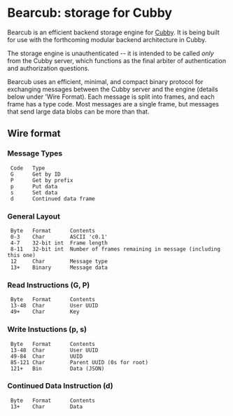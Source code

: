 # Bearcub: storage for Cubby

Bearcub is an efficient backend storage engine for [Cubby](https://github.com/jwvictor/cubby). It is being built for use with the forthcoming modular backend architecture in Cubby.

The storage engine is unauthenticated -- it is intended to be called _only_ from the Cubby server, which functions as the final arbiter of authentication and authorization questions.

Bearcub uses an efficient, minimal, and compact binary protocol for exchanging messages between the Cubby server and the engine (details below under 'Wire Format). Each message is split into frames, and each frame has a type code. Most messages are a single frame, but messages that send large data blobs can be more than that.

## Wire format

### Message Types

```
 Code   Type
 G      Get by ID
 P      Get by prefix
 p      Put data
 s      Set data
 d      Continued data frame
```

### General Layout

```
 Byte   Format      Contents
 0-3    Char        ASCII 'c0.1' 
 4-7    32-bit int  Frame length
 8-11   32-bit int  Number of frames remaining in message (including this one)
 12     Char        Message type
 13+    Binary      Message data
```

### Read Instructions (G, P)

```
 Byte   Format      Contents
 13-48  Char        User UUID
 49+    Char        Key
```

### Write Instuctions (p, s)

```
 Byte   Format      Contents
 13-48  Char        User UUID
 49-84  Char        UUID
 85-121 Char        Parent UUID (0s for root)
 121+   Bin         Data (JSON)
```

### Continued Data Instruction (d)

```
 Byte   Format      Contents
 13+    Char        Data 
```


